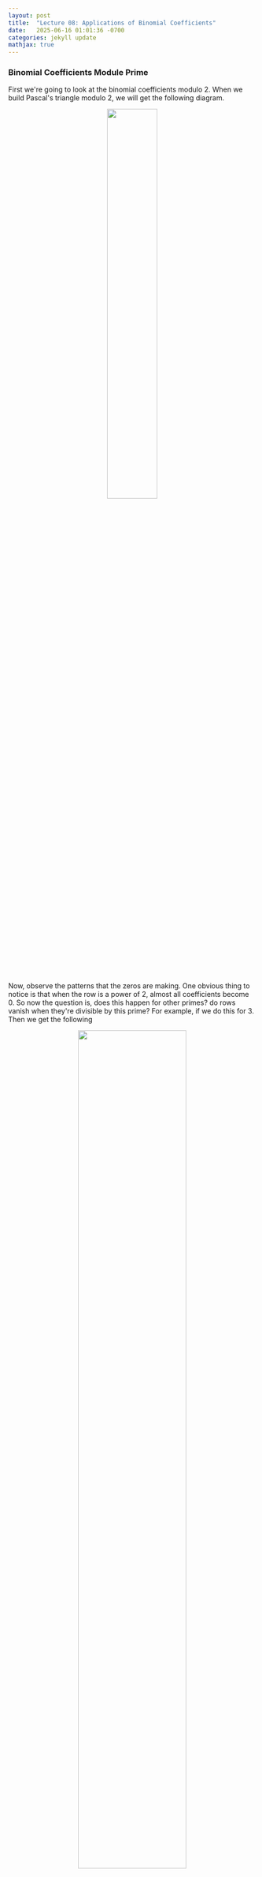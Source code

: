 ```yaml
---
layout: post
title:  "Lecture 08: Applications of Binomial Coefficients"
date:   2025-06-16 01:01:36 -0700
categories: jekyll update
mathjax: true
---
```

<!-------------------------------------------------------------------------->
<h3>Binomial Coefficients Module Prime</h3>
First we're going to look at the binomial coefficients modulo 2. When we build Pascal's triangle modulo 2, we will get the following diagram.

<p style="text-align:center;"><img src="{{ site.url }}/assets/math/number-theory/binary-pascal.png" width="45%" class="center"></p>

Now, observe the patterns that the zeros are making. One obvious thing to notice is that when the row is a power of 2, almost all coefficients become 0. So now the question is, does this happen for other primes? do rows vanish when they're divisible by this prime? For example, if we do this for 3. Then we get the following
<p style="text-align:center;"><img src="{{ site.url }}/assets/math/number-theory/pascal-mod-3.png" width="66%" class="center"></p>
Note here that the dark square is 2, the light square 1 and the empty squares represent 0. So we do get the same pattern. All the rows divisible by 3 mostly vanish. It turns out, this happens for any prime $$p$$. In general
<div>
$$
\begin{align*}
\binom{p}{k} \bmod p = 0 \quad \text{ if } 0 < k < p.
\end{align*}
$$
</div>
One way to show this is by using the explicit definition 
<div>
$$
\begin{align*}
\frac{p!}{k!}{(p-k)!} \bmod p
\end{align*}
$$
</div>
Observe here that $$p!$$ is divisible by $$p$$. $$k!$$ and $$(p-k)!$$ are only divisible by $$p$$ if $$k = 0$$ or $$k = p$$. So as long as $$0 < k < p$$, we know that $$\binom{p}{k} \bmod p = 0$$. This property about primes and binomial coefficients  gives us the following application. Consider expanding $$(x+y)^p$$. Then we would get something like $$(x+y)^p = x^p + y^p + p($$some other term$$)$$. For example
<div>
$$
\begin{align*}
(x+y)^5 = x^5 + y^5 + 5(x^4y + 2x^3y^2 + 2x^2y^3 + xy^4)
\end{align*}
$$
</div>
So all the other terms are multiples of 5. So when we take this module 5, you will see that 
<div>
$$
\begin{align*}
(x+y)^5 \bmod 5 = x^5 + y^5
\end{align*}
$$
</div>
In general,
<div>
$$
\begin{align*}
(x+y)^p \bmod p = x^p + y^p
\end{align*}
$$
</div>
What about $$p^2$$? observe that
<div>
$$
\begin{align*}
(x+y)^{p^2} &= [x^p + y^p + p(\cdots)]^p \\
            &= x^{p^2} + y^{p^2} + p(\cdots)^p
\end{align*}
$$
</div>
Thus
<div>
$$
\begin{align*}
\binom{p^2}{k} \bmod p = 0 \quad \text{ if } 0 < k < p.
\end{align*}
$$
</div>
<!-------------------------------------------------------------------------->
<hr>
<h3># of Times a Prime Divides a Binomial Coefficient</h3>
Sometimes it is useful to know how many times does a prime divides a binomial coefficient. Recall that the explicit definition is $$\binom{n}{k} = \frac{n!}{(n-k)!}$$. First, take the numerator. How many times does $$p$$ divide $$n!$$? For example, how many times does 2 divide $$8!$$?  Write the expansion of $$8!$$ as follows
<div>
$$
\begin{align*}
8! = 8 \cdot 7 \cdot 6 \cdot 5 \cdot 4 \cdot 3 \cdot 2 \cdot 1
\end{align*}
$$
</div>
We have 4 even numbers. Each one of them divides 2. So we have $$2^4$$ as a factor. We can add an extra factor of 2 for $$4$$ and $$8$$. Finally, we still need to a final factor of 2 for 8. So we have $$2^7$$. In general, if we want to know how many times does $$p$$ divide $$n!$$, then we list the numbers from $$1$$ all the way to $$n$$ which will include numbers divisible by $$p$$ like $$p$$ itself, $$2p$$ and other multiples of $$p$$. So
<div>
$$
\begin{align*}
1, 2, 3, \cdots, p, \cdots ,2p, \cdots ,(n-1), n
\end{align*}
$$
</div>
Intuitively, it is easy to see that we just need to know how many copies of $$p$$ are $$n$$. In fact, there are $$[\frac{n}{p}]$$ copies where $$[]$$ means the integer part of the number. That's not everything though since $$p^2$$ is also divisible by $$p$$ so we want to count all the copies of $$p^2$$ as well and that's $$[\frac{n}{p^2}]$$. Similarly, we need to count the number of copies of $$p^3$$, $$p^4$$ and so. Thus, the total number of times $$p$$ divides $$n!$$ is
<div>
$$
\begin{align*}
\left[\frac{n}{p}\right] + \left[\frac{n}{p^2}\right] + \left[\frac{n}{p^3}\right] + \cdots
\end{align*}
$$
</div>
Observe now that this sum is slightly less than the geometric series
<div>
$$
\begin{align*}
\left[\frac{n}{p}\right] + \left[\frac{n}{p^2}\right] + \left[\frac{n}{p^3}\right] + \cdots < \frac{n}{p} + \frac{n}{p^2} + \frac{n}{p^3} \cdots = \frac{n}{p-1}.
\end{align*}
$$
</div>
<!-------------------------------------------------------------------------->
<hr>
<h3>Example 1</h3>
Take 1000! how many zeros does it have? so we want to count how many times does 2 divide 1000! and also how many times does 5 divide this number. The number of times 5 divides 1000! is
<div>
$$
\begin{align*}
\left[\frac{1000}{5}\right] + \left[\frac{1000}{5^2}\right] + \left[\frac{1000}{5^3}\right] + \left[\frac{1000}{5^4}\right]
\end{align*}
$$
</div>
But note here that once we compute $$\left[\frac{1000}{5}\right] = 200$$, then for the next computation, we just divide this number by 5 again.
<div>
$$
\begin{align*}
200 + \left(\left[\frac{200}{5}\right]=40\right) + \left(\left[\frac{40}{5}\right]=8\right) + \left(\left[\frac{8}{5}\right]=1\right) = 249
\end{align*}
$$
</div>
Similarly for 2,
<div>
$$
\begin{align*}
\left[\frac{1000}{2}\right]&=500 \\
\left[\frac{500}{2}\right]&=250 \\
\left[\frac{250}{2}\right]&=125
\end{align*}
$$
</div>
But we don't need to continue dividing as we have already passed the count of 249 in step 1. We stop since now we have exactly 249 zeros.
<!-------------------------------------------------------------------------->
<hr>
<h3>Example 2</h3>
Suppose we want to find the number of times 7 divides $$\binom{100}{40}$$. The number of times 7 divides 100 is
<div>
$$
\begin{align*}
\left[\frac{100}{7}\right]&=14 \\
\left[\frac{14}{7}\right]&=2
\end{align*}
$$
</div>
So we have 7 dividing 100 16 times. While the number of times 7 divides 40 is
<div>
$$
\begin{align*}
\left[\frac{40}{7}\right]&=5
\end{align*}
$$
</div>
is just 5 times. Finally, the number of times 7 divides 7 is
<div>
$$
\begin{align*}
\left[\frac{60}{7}\right]&=8 \\
\left[\frac{8}{7}\right]&=1
\end{align*}
$$
</div>
So it's 9 times. Thus, the number of times 7 divides $$\binom{100}{40}$$ is $$16 - 5 - 9 = 2$$. 
<!-------------------------------------------------------------------------->
<hr>
<h3>How Big are Binomial Coefficients?</h3>
A crude estimate would be to look at the sum of the $$n$$th row in Pascal's triangle which we found in the last lecture to be $$2^n$$. Thus
<div>
$$
\begin{align*}
\binom{n}{k} \leq 2^n 
\end{align*}
$$
</div>
We can also give a lower bound by observing that
<div>
$$
\begin{align*}
2^{2n} = \binom{2n}{0} + \binom{2n}{1} + \cdots + \binom{2n}{n} + \cdots + \binom{2n}{2n}
\end{align*}
$$
</div>
and noticing here that we have exactly $$2n+1$$ terms and that $$\binom{2n}{k}$$ is the largest coefficient among these $$2n+1$$ coefficients. If we assume that every single coefficient is as large as the largest one, then
<div>
$$
\begin{align*}
2^{2n} &\leq (2n+1) \binom{2n}{n}
\end{align*}
$$
</div> 
which then gives us the bound
<div>
$$
\begin{align*}
2^{2n} \geq \binom{2n}{n} \geq \frac{2^{2n}}{(2n+1)}
\end{align*}
$$
</div> 
We can also use Stirling's Formula to precisely compute the binomial coefficients using  
<div>
$$
\begin{align*}
n! \approx n^{n+\frac{1}{2}}e^{-n}\sqrt{2\pi}
\end{align*}
$$
</div> 
<!-------------------------------------------------------------------------->
<hr>
<h3>An Upper Bound on the Number of Primes \(\leq n\)?</h3>
As an application, we can try to estimate how many primes are there that are less than or equal to $$n$$. Let the number of primes $$\leq n$$ be $$\pi(n)$$. The prime number theorem gives us the estimate of $$\pi(n) \approx \frac{n}{\log n}$$. However, the prime number theorem is difficult to prove. So we will instead use the binomial coefficients to prove a slightly weaker version of it as follows
<div>
$$
\begin{align*}
\frac{1}{2} \frac{n}{\log n} \leq \pi(n) \leq 2\frac{n}{\log n}
\end{align*}
$$
</div> 
The key idea is to look at the binomial coefficient of $$\binom{2n}{n}$$ and the number of primes diving it. So suppose that $$2 < p < 2n$$. Then $$p$$ divides $$\binom{2n}{n}$$ exactly once. why?
<div>
$$
\begin{align*}
\binom{2n}{n} = \frac{2n!}{(2n-n)!n!} = \frac{2n!}{n!n!}
\end{align*}
$$
</div>
$$p$$ divides $$2n!$$ but it doesn't divide $$n!$$. So $$p$$ divides $$\binom{2n}{n}$$ once. Now, take the product of all primes $$p$$ between $$2$$ and $$2n$$. Each one of these primes divides $$\binom{2n}{n}$$ once. so their product must divide $$\binom{2n}{n}$$ as well
<div>
$$
\begin{align*}
\prod_{2 < p < 2n} p \mid \binom{2n}{n}
\end{align*}
$$
</div>
And this gives the lower bound below
<div>
$$
\begin{align*}
\prod_{2 < p < 2n} p \leq \binom{2n}{n}
\end{align*}
$$
</div>
But we already saw earlier that we can also bound $$\binom{2n}{n}$$ as follows
<div>
$$
\begin{align*}
\prod_{2 < p < 2n} p \leq \binom{2n}{n} \leq 2^{2n}
\end{align*}
$$
</div>
So now let's take the log of each side
<div>
$$
\begin{align*}
\sum_{2 < p < 2n} \log p \leq 2n \log 2
\end{align*}
$$
</div>
Now, for any prime $$p$$ in the interval $$[n,2n]$$, we know that $$p \geq n$$. Thus, $$\log p \geq \log n$$. Let $$\pi(n,2n)$$ be the number of primes in the interval $$[n,2n]$$. Then, the sum of logarithms of primes in the interval $$[2,2n]$$ is at least:
<div>
$$
\begin{align*}
\sum_{2 < p < 2n} \log p \geq \pi(n,2n) \cdot \log n
\end{align*}
$$
</div>
This gives us the inequality
<div>
$$
\begin{align*}
\pi(n,2n) \cdot \log n &\leq 2n \log 2
\end{align*}
$$
</div>
We can now solve for the number of primes to see that
<div>
$$
\begin{align*}
\pi(n,2n) &\leq \log 2 \cdot \frac{2n}{\log n}
\end{align*}
$$
</div>
But then with some additional work (TODO?), we can get to 
<div>
$$
\begin{align*}
\pi(n) &\leq \frac{2n}{\log n}
\end{align*}
$$
</div>
<!-------------------------------------------------------------------------->
<hr>
<h3>A Lower Bound on the Number of Primes \(\leq n\)?</h3>
What about a lower bound on the number of primes? We will again look at the binomial coefficient $$\binom{2n}{n}$$. If we take the product of all prime powers less than $$2^n$$, then we will get the following bound (WHY?)
<div>
$$
\begin{align*}
\prod_{p^k \leq 2n} p  \geq \binom{2n}{n}
\end{align*}
$$
</div>
[The left hand side is the product of $$k$$ copies of $$p$$ where $$p^k \leq 2n$$.] The number of times $$p$$ divides $$\binom{2n}{n}$$, can be done similar to example 2. Since $$\binom{2n}{n} = \frac{(2n)!}{n!n!}$$, then 
<div>
$$
\begin{align*}
&=\left[\frac{2n}{p}\right] - \left[\frac{n}{p}\right] - \left[\frac{n}{p}\right] \\
&+
\left[\frac{2n}{p^2}\right] - \left[\frac{n}{p^2}\right] - \left[\frac{n}{p^2}\right] \\
&+ \cdots
\end{align*}
$$
</div>
However, observe here that the expression $$\left[\frac{2n}{p}\right] - \left[\frac{n}{p}\right] - \left[\frac{n}{p}\right]$$ is either 0 or 1 since it is equal to $$[2n] - [n] - [n]$$ and this is always 1 or 0 depending on the fractional part of $$n$$. This means that in the inequality above, for each power of $$p$$, we're going to see that we will get at most 1 copy of $$p$$ dividing $$\binom{2n}{n}$$. Therefore, the product $$\prod_{p^k \leq 2n} p$$ is at least bigger than $$\binom{2n}{n}$$.
<br>
<br>
Furthermore, we saw earlier that that 
<div>
$$
\begin{align*}
\binom{2n}{n} \geq \frac{2^{2n}}{2n+1}
\end{align*}
$$
</div>
Combining both inequalities and then taking the logarithms of both sides
<div>
$$
\begin{align*}
\prod_{p^k \leq 2n} p &\geq \frac{2^{2n}}{2n+1} \\
\log \prod_{p^k \leq 2n} p &\geq  \frac{2^{2n}}{2n+1} \\
\sum_{p^k \leq 2n} \log p &\geq  2n\log 2 - \log(2n+1)
\end{align*}
$$
</div>
So now how do we turn $$\sum_{p^k \leq 2n} \log p$$ to counting primes? We need to simplify things further. First, the terms $$p^2$$, $$p^3$$, and so on are small. Second, $$\log(x)$$ is almost constant as $$n$$ gets really big. Therefore, $$\log p \approx \log 2n$$ for most primes. Thus
<div>
$$
\begin{align*}
\sum_{p \leq 2n} 2n &\geq  2n\log 2 - \log(2n + 1)
\end{align*}
$$
</div>
In other words,
<div>
$$
\begin{align*}
\pi(2n) &\geq  \frac{2n\log 2}{\log 2n} - \text{small factors}
\end{align*}
$$
</div>
<!-------------------------------------------------------------------------->
<hr>
<h3>Catalan Numbers</h3>
Take a look at the binomial coefficient $$\binom{2n}{n}$$ again. If we write them down, we will get
<div>
$$
\begin{align*}
1 \ \ 2 \ \ 6 \ \ 20 \ \ 70 \ \ \cdots
\end{align*}
$$
</div>
which we notice that they are divisible by 
<div>
$$
\begin{align*}
1 \ \ 2 \ \ 3 \ \ 4 \ \ 5 \ \ \cdots
\end{align*}
$$
</div>
so $$\binom{2n}{n}$$ is always divisible by $$n+1$$. The sequence we get after dividing is
<div>
$$
\begin{align*}
1 \ \ 1 \ \ 2 \ \ 5 \ \ 14 \ \ \cdots
\end{align*}
$$
</div>
This sequence is called the Catalan numbers. They are famous because they count many things. For instance, they count the number of ways to bracket products. So to count the ways to multiply $$abcd$$, we will see that there are exactly 5 ways.
<div>
$$
\begin{align*}
(((ab)c)d) \quad a(b(cd)) \quad (ab)(cd) \quad (a(bc))d \quad a((bc)d)
\end{align*}
$$
</div>
Why is this true? Catalan numbers can be described with the following
<div>
$$
\begin{align*}
C_0 &= 1 \\
C_n &= C_0C_{n-1} + C_1C_{n-2} + C_2C_{n-3}  + \cdots + C_{n-1}C_0
\end{align*}
$$
</div>
So if we're multiply $$n$$ numbers together, we can imagine that $$C_0$$ represents $$a$$, $$C_1$$ represents $$ab$$, $$C_2$$ represents $$abc$$ and we can start pairing them as follows
<div>
$$
\begin{align*}
(a(...)) \quad (ab)(...) \quad (abc)(...) \quad \cdots
\end{align*}
$$
</div>
How did the recurrence formula for Catalan numbers came to? For this we again use the powerful tool of generating numbers. So if we let 
<div>
$$
\begin{align*}
f(x) = C_0 + C_1x + C_2x^2 + \cdots
\end{align*}
$$
</div>
Then
<div>
$$
\begin{align*}
f(x)^2 = C_0^2 + (C_1C_0 + C_0C_1)x + (C_0C_2+C_1C_1+C_2C_0)x^2 + \cdots \\
\end{align*}
$$
</div>
In fact,
<div>
$$
\begin{align*}
1 + xf(x)^2 = f(x)
\end{align*}
$$
</div>
This is a quadratic equation where we can use the quadratic formula to solve it and get
<div>
$$
\begin{align*}
f(x) = \frac{1 \pm \sqrt{1 - 4x}}{2x}
\end{align*}
$$
</div>
But now recall that
<div>
$$
\begin{align*}
(1 + x)^n = 1 + \binom{n}{1}x + \binom{n}{2}x^2 + \cdots + \binom{n}{n}x^n
\end{align*}
$$
</div>
and this works even if $$n$$ is not an integer. So we can use this to expand $$\sqrt{1 - 4x}$$ in the quadratic formula above. So
<div>
$$
\begin{align*}
(1 - 4x)^{1/2} = \sum_{n=0} \binom{1/2}{n} (-4x)^n
\end{align*}
$$
</div>
If we work this out, we will see that this turns out to be 
<div>
$$
\begin{align*}
\frac{1 - (1 - 4x)^{1/2}}{2x} &= \sum_{n} \frac{(2n-2)!}{n!(n-1)!}x^{n-1} \\
                              &= \sum_{n} x^n \frac{\binom{2n}{n}}{n+1} \\
                               &= \sum_{n} C_nx^n
\end{align*}
$$
</div>

<!-------------------------------------------------------------------------->
<hr>
<h3>References</h3>
<ul>
<li><a href="https://www.youtube.com/watch?v=TBolWCObRgg">Math115a by Richard E Borcherds</a></li>
</ul>






















